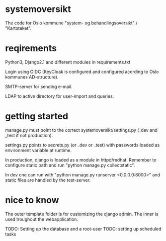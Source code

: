 # systemoversikt

The code for Oslo kommune "system- og behandlingsoversikt" / "Kartoteket".

# reqirements
Python3, Django2.1 and different modules in requirements.txt

Login using OIDC (KeyCloak is configured and configured acording to Oslo kommunes AD-structure).

SMTP-server for sending e-mail.

LDAP to active directory for user-import and queries.

# getting started
manage.py must point to the correct systemoversikt/settings.py (_dev and _test if not production).

settings.py points to secrets.py (or _dev or _test) with passwords loaded as environment variable at runtime.

In production, django is loaded as a module in httpd/redhat. Remember to configure static path and run "python manage.py collectstatic".

In dev one can run with "python manage.py runserver <0.0.0.0:8000>" and static files are handled by the test-server.

# nice to know
The outer template folder is for customizing the django admin. The inner is used troughout the webapplication.

TODO: Setting up the database and a root-user
TODO: setting up scheduled tasks

